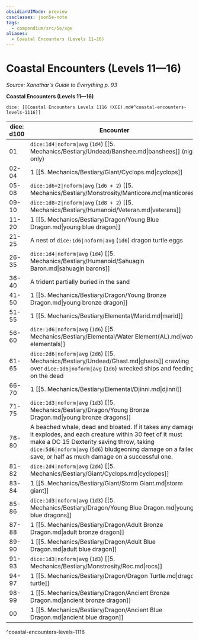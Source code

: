 ```yaml
---
obsidianUIMode: preview
cssclasses: json5e-note
tags:
  - compendium/src/5e/xge
aliases:
  - Coastal Encounters (Levels 11—16)
---
```

# Coastal Encounters (Levels 11—16)
*Source: Xanathar's Guide to Everything p. 93* 

**Coastal Encounters (Levels 11—16)**

`dice: [[Coastal Encounters Levels 1116 (XGE).md#^coastal-encounters-levels-1116]]`

| dice: d100 | Encounter |
|------------|-----------|
| 01 | `dice:1d4\|noform\|avg` (`1d4`) [[5. Mechanics/Bestiary/Undead/Banshee.md\|banshees]] (night only) |
| 02-04 | 1 [[5. Mechanics/Bestiary/Giant/Cyclops.md\|cyclops]] |
| 05-08 | `dice:1d6+2\|noform\|avg` (`1d6 + 2`) [[5. Mechanics/Bestiary/Monstrosity/Manticore.md\|manticores]] |
| 09-10 | `dice:1d8+2\|noform\|avg` (`1d8 + 2`) [[5. Mechanics/Bestiary/Humanoid/Veteran.md\|veterans]] |
| 11-20 | 1 [[5. Mechanics/Bestiary/Dragon/Young Blue Dragon.md\|young blue dragon]] |
| 21-25 | A nest of `dice:1d6\|noform\|avg` (`1d6`) dragon turtle eggs |
| 26-35 | `dice:1d4\|noform\|avg` (`1d4`) [[5. Mechanics/Bestiary/Humanoid/Sahuagin Baron.md\|sahuagin barons]] |
| 36-40 | A trident partially buried in the sand |
| 41-50 | 1 [[5. Mechanics/Bestiary/Dragon/Young Bronze Dragon.md\|young bronze dragon]] |
| 51-55 | 1 [[5. Mechanics/Bestiary/Elemental/Marid.md\|marid]] |
| 56-60 | `dice:1d6\|noform\|avg` (`1d6`) [[5. Mechanics/Bestiary/Elemental/Water Element(AL).md\|water elementals]] |
| 61-65 | `dice:2d6\|noform\|avg` (`2d6`) [[5. Mechanics/Bestiary/Undead/Ghast.md\|ghasts]] crawling over `dice:1d6\|noform\|avg` (`1d6`) wrecked ships and feeding on the dead |
| 66-70 | 1 [[5. Mechanics/Bestiary/Elemental/Djinni.md\|djinni]] |
| 71-75 | `dice:1d3\|noform\|avg` (`1d3`) [[5. Mechanics/Bestiary/Dragon/Young Bronze Dragon.md\|young bronze dragons]] |
| 76-80 | A beached whale, dead and bloated. If it takes any damage, it explodes, and each creature within 30 feet of it must make a DC 15 Dexterity saving throw, taking `dice:5d6\|noform\|avg` (`5d6`) bludgeoning damage on a failed save, or half as much damage on a successful one. |
| 81-82 | `dice:2d4\|noform\|avg` (`2d4`) [[5. Mechanics/Bestiary/Giant/Cyclops.md\|cyclopes]] |
| 83-84 | 1 [[5. Mechanics/Bestiary/Giant/Storm Giant.md\|storm giant]] |
| 85-86 | `dice:1d3\|noform\|avg` (`1d3`) [[5. Mechanics/Bestiary/Dragon/Young Blue Dragon.md\|young blue dragons]] |
| 87-88 | 1 [[5. Mechanics/Bestiary/Dragon/Adult Bronze Dragon.md\|adult bronze dragon]] |
| 89-90 | 1 [[5. Mechanics/Bestiary/Dragon/Adult Blue Dragon.md\|adult blue dragon]] |
| 91-93 | `dice:1d3\|noform\|avg` (`1d3`) [[5. Mechanics/Bestiary/Monstrosity/Roc.md\|rocs]] |
| 94-97 | 1 [[5. Mechanics/Bestiary/Dragon/Dragon Turtle.md\|dragon turtle]] |
| 98-99 | 1 [[5. Mechanics/Bestiary/Dragon/Ancient Bronze Dragon.md\|ancient bronze dragon]] |
| 00 | 1 [[5. Mechanics/Bestiary/Dragon/Ancient Blue Dragon.md\|ancient blue dragon]] |
^coastal-encounters-levels-1116

